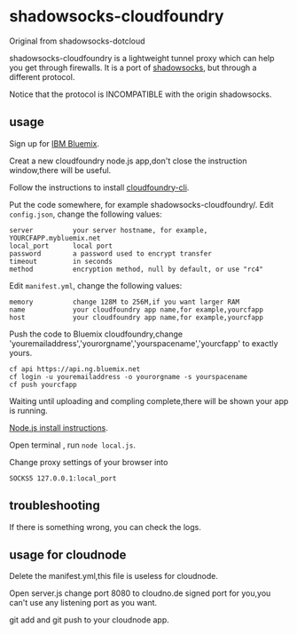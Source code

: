 shadowsocks-cloudfoundry
===========

Original from shadowsocks-dotcloud

shadowsocks-cloudfoundry is a lightweight tunnel proxy which can help you get through
 firewalls. It is a port of [shadowsocks](https://github.com/clowwindy/shadowsocks), but
 through a different protocol.


Notice that the protocol is INCOMPATIBLE with the origin shadowsocks.

usage
-----------

Sign up for [IBM Bluemix](https://console.ng.bluemix.net/).

Creat a new cloudfoundry node.js app,don't close the instruction window,there will be useful.

Follow the instructions to install [cloudfoundry-cli](https://github.com/cloudfoundry/cli).

Put the code somewhere, for example shadowsocks-cloudfoundry/. Edit `config.json`, change the following values:

    server          your server hostname, for example, YOURCFAPP.mybluemix.net
    local_port      local port
    password        a password used to encrypt transfer
    timeout         in seconds
    method          encryption method, null by default, or use "rc4"

Edit `manifest.yml`, change the following values:

    memory          change 128M to 256M,if you want larger RAM
    name            your cloudfoundry app name,for example,yourcfapp
    host            your cloudfoundry app name,for example,yourcfapp

Push the code to Bluemix cloudfoundry,change 'youremailaddress','yourorgname','yourspacename','yourcfapp' to exactly yours.

    cf api https://api.ng.bluemix.net
    cf login -u youremailaddress -o yourorgname -s yourspacename
    cf push yourcfapp

Waiting until uploading and compling complete,there will be shown your app is running.

[Node.js install instructions](https://github.com/nodesource/distributions).

Open terminal , run `node local.js`.

Change proxy settings of your browser into

    SOCKS5 127.0.0.1:local_port


troubleshooting
----------------

If there is something wrong, you can check the logs.

usage for cloudnode
-----------

Delete the manifest.yml,this file is useless for cloudnode.

Open server.js change port 8080 to cloudno.de signed port for you,you can't use any listening port as you want.

git add and git push to your cloudnode app.
